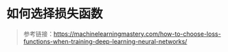 # 如何选择损失函数

> 参考链接：https://machinelearningmastery.com/how-to-choose-loss-functions-when-training-deep-learning-neural-networks/
